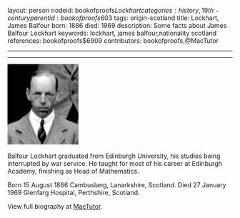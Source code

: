 layout: person
nodeid: bookofproofs$Lockhart
categories: history,19th-century
parentid: bookofproofs$603
tags: origin-scotland
title: Lockhart, James Balfour
born: 1886
died: 1969
description: Some facts about James Balfour Lockhart
keywords: lockhart, james balfour,nationality scotland
references: bookofproofs$6909
contributors: bookofproofs,@MacTutor

---


---

![Lockhart.jpg](https://github.com/bookofproofs/bookofproofs.github.io/blob/main/_sources/_assets/images/portraits/Lockhart.jpg?raw=true)

Balfour Lockhart graduated from Edinburgh University, his studies being interrupted by war service. He taught for most of his career at Edinburgh Academy, finishing as Head of Mathematics.

Born 15 August 1886 Cambuslang, Lanarkshire, Scotland. Died 27 January 1969 Glenfarg Hospital, Perthshire, Scotland.


View full biography at [MacTutor](https://mathshistory.st-andrews.ac.uk/Biographies/Lockhart/).